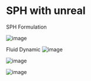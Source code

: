# SPH with unreal
 
 
SPH Formulation

![image](https://user-images.githubusercontent.com/50435598/146800321-243d21dc-17c9-42b5-a770-17fffdf6a77e.png)


Fluid Dynamic
![image](https://user-images.githubusercontent.com/50435598/146800406-2661fbfa-234c-4d29-a79a-65d03529b6f4.png)


![image](https://user-images.githubusercontent.com/50435598/146800485-d4383001-8278-4e40-9fb9-f8383aa3860d.png)

![image](https://user-images.githubusercontent.com/50435598/146800549-840f301b-9ce1-4d20-bc18-9553251f6594.png)

